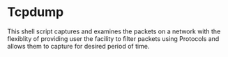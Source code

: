 # Tcpdump
This shell script captures and examines the packets on a network with the flexiblity of providing user the facility to filter packets using Protocols and allows them to capture for
desired period of time.
